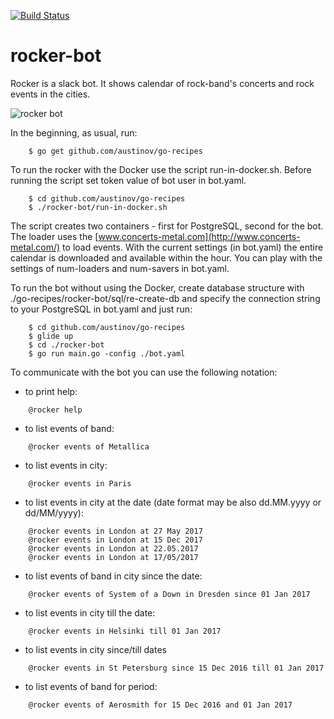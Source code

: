 [![Build Status](https://travis-ci.org/austinov/rocker-bot.svg?branch=master)](https://travis-ci.org/austinov/rocker-bot)

# rocker-bot

Rocker is a slack bot. It shows calendar of rock-band's concerts and rock events in the cities.

![rocker bot](https://github.com/austinov/rocker-bot/blob/assets/screenshot.gif)

In the beginning, as usual, run:
```
    $ go get github.com/austinov/go-recipes
```

To run the rocker with the Docker use the script run-in-docker.sh.
Before running the script set token value of bot user in bot.yaml.
```
	$ cd github.com/austinov/go-recipes
	$ ./rocker-bot/run-in-docker.sh
```

The script creates two containers - first for PostgreSQL, second for the bot.
The loader uses the [www.concerts-metal.com](http://www.concerts-metal.com/) to load events.
With the current settings (in bot.yaml) the entire calendar is downloaded and available within the hour.
You can play with the settings of num-loaders and num-savers in bot.yaml.

To run the bot without using the Docker, create database structure with ./go-recipes/rocker-bot/sql/re-create-db
and specify the connection string to your PostgreSQL in bot.yaml and just run:
```
	$ cd github.com/austinov/go-recipes
	$ glide up
	$ cd ./rocker-bot
	$ go run main.go -config ./bot.yaml
```

To communicate with the bot you can use the following notation:

- to print help:
```
	@rocker help
```

- to list events of band:
```
	@rocker events of Metallica
```

- to list events in city:
```
	@rocker events in Paris
```

- to list events in city at the date (date format may be also dd.MM.yyyy or dd/MM/yyyy):
```
	@rocker events in London at 27 May 2017
	@rocker events in London at 15 Dec 2017
	@rocker events in London at 22.05.2017
	@rocker events in London at 17/05/2017
```

- to list events of band in city since the date:
```
	@rocker events of System of a Down in Dresden since 01 Jan 2017
```

- to list events in city till the date:
```
	@rocker events in Helsinki till 01 Jan 2017
```

- to list events in city since/till dates
```
	@rocker events in St Petersburg since 15 Dec 2016 till 01 Jan 2017
```

- to list events of band for period:
```
	@rocker events of Aerosmith for 15 Dec 2016 and 01 Jan 2017
```
